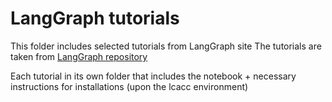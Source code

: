 # LangGraph tutorials
This folder includes selected tutorials from LangGraph site 
The tutorials are taken from [LangGraph repository](https://github.com/langchain-ai/langgraph/tree/main/docs/docs/tutorials)

Each tutorial in its own folder that includes the notebook + necessary instructions for installations (upon the lcacc environment)
